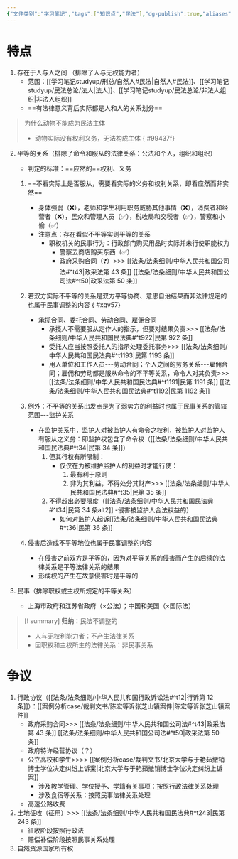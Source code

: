 ```yaml
---
{"文件类别":"学习笔记","tags":["知识点","民法"],"dg-publish":true,"aliases":["民法关系"],"permalink":"/学习笔记studyup/民法总论/民事关系/","dgPassFrontmatter":true,"created":"2024-07-02T20:32:55.244+08:00","updated":"2024-11-01T19:11:45.121+08:00"}
---
```


# 特点
1. 存在于人与人之间 （排除了人与无权能力者）
	- 范围：[[学习笔记studyup/刑总/自然人#民法\|自然人#民法]]、[[学习笔记studyup/民法总论/法人\|法人]]、[[学习笔记studyup/民法总论/非法人组织\|非法人组织]]
	- ==有法律意义背后实际都是人和人的关系划分==

>为什么动物不能成为民法主体
>- 动物实际没有权利义务，无法构成主体
{ #99437f}

 
2. 平等的关系（排除了命令和服从的法律关系：公法和个人，组织和组织）
	- 判定的标准：==应然的==权利、义务
	1. ==不看实际上是否服从，需要看实际的义务和权利关系，即看应然而非实然==
		- 身体强弱（❌），老师和学生利用职务威胁其他事情（❌），消费者和经营者（❌），民众和管理人员（✅），税收局和交税者（✅），警察和小偷（✅）
		- 注意点：存在看似不平等实则平等的关系
			- 职权机关的民事行为：行政部门购买用品时实际并未行使职能权力
				- 警察去商店购买东西（✅）
				- 政府采购合同（❓）>>> [[法条/法条细则/中华人民共和国公司法#^t43\|政采法第 43 条]] [[法条/法条细则/中华人民共和国公司法#^t50\|政采法第 50 条]]
	2. 若双方实际不平等的关系是双方平等协商、意思自治结果而非法律规定的也属于民事调整的内容
{ #xqv57}

		- 承揽合同、委托合同、劳动合同、雇佣合同
			- 承揽人不需要服从定作人的指示，但要对结果负责>>> [[法条/法条细则/中华人民共和国民法典#^t922\|民第 922 条]]
			- 受托人应当按照委托人的指示处理委托事务>>> [[法条/法条细则/中华人民共和国民法典#^t1193\|民第 1193 条]]
			- 用人单位和工作人员---劳动合同；个人之间的劳务关系---雇佣合同；雇佣和劳动都是服从命令的不平等关系，命令人对其负责>>> [[法条/法条细则/中华人民共和国民法典#^t1191\|民第 1191 条]] [[法条/法条细则/中华人民共和国民法典#^t1192\|民第 1192 条]]
	3. 例外：不平等的关系出发点是为了弱势方的利益时也属于民事关系的管辖范围---监护关系
		- 在监护关系中，监护人对被监护人有命令之权利，被监护人对监护人有服从之义务：即监护权包含了命令权（[[法条/法条细则/中华人民共和国民法典#^t34\|民第 34 条]]）
			1. 但其行权有所限制：
				- 仅仅在为被维护监护人的利益时才能行使：
					1. 最有利于原则
					2. 非为其利益，不得处分其财产>>> [[法条/法条细则/中华人民共和国民法典#^t35\|民第 35 条]]
			2. 不得超出必要限度（[[法条/法条细则/中华人民共和国民法典#^t34\|民第 34 条alt2]] -侵害被监护人合法权益的）
				- 如何对监护人起诉[[法条/法条细则/中华人民共和国民法典#^t36\|民第 36 条]]
	4. 侵害后造成不平等地位也属于民事调整的内容
		- 在侵害之前双方是平等的，因为对平等关系的侵害而产生的后续的法律关系是平等法律关系的结果 
		- 形成权的产生在故意侵害时是平等的

3. 民事（排除职权或主权所规定的平等关系）
	- 上海市政府和江苏省政府（×公法）；中国和美国（×国际法）

>[! summary] **归纳**：民法不调整的
>- 人与无权利能力者：不产生法律关系
>- 因职权和主权所生的法律关系：非民事关系

# 争议
1. 行政协议（[[法条/法条细则/中华人民共和国行政诉讼法#^t12\|行诉第 12 条]]）：[[案例分析case/裁判文书/陈宏等诉张芝山镇案件\|陈宏等诉张芝山镇案件]]
	- 政府采购合同>>> [[法条/法条细则/中华人民共和国公司法#^t43\|政采法第 43 条]] [[法条/法条细则/中华人民共和国公司法#^t50\|政采法第 50 条]]
	- 政府特许经营协议（？）
	- 公立高校和学生>>>> [[案例分析case/裁判文书/北京大学与于艳茹撤销博士学位决定纠纷上诉案\|北京大学与于艳茹撤销博士学位决定纠纷上诉案]]
		- 涉及教学管理、学位授予、学籍有关事项：按照行政法律关系处理
		- 涉及食宿等关系：按照民事法律关系处理
	- 高速公路收费
2. 土地征收（征用）>>> [[法条/法条细则/中华人民共和国民法典#^t243\|民第 243 条]]
	- 征收阶段按照行政法
	- 赔偿补偿阶段按照民事关系处理
3. 自然资源国家所有权